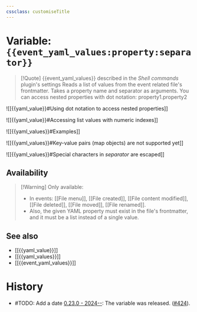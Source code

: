```yaml
---
cssclass: customiseTitle
---
```

# Variable: `{{event_yaml_values:property:separator}}`
> [!Quote] {{event_yaml_values}} described in the *Shell commands* plugin's settings
> Reads a list of values from the event related file's frontmatter. Takes a property name and separator as arguments. You can access nested properties with dot notation: property1.property2

![[{{yaml_value}}#Using dot notation to access nested properties]]

![[{{yaml_value}}#Accessing list values with numeric indexes]]

![[{{yaml_values}}#Examples]]

![[{{yaml_values}}#Key-value pairs (map objects) are not supported yet]]

![[{{yaml_values}}#Special characters in _separator_ are escaped]]
## Availability
> [!Warning] Only available:
> - In events: [[File menu]], [[File created]], [[File content modified]], [[File deleted]], [[File moved]], [[File renamed]].
> - Also, the given YAML property must exist in the file's frontmatter, and it must be a list instead of a single value.

## See also
- [[{{yaml_value}}]]
- [[{{yaml_values}}]]
- [[{{event_yaml_values}}]]

# History
- #TODO: Add a date [0.23.0 - 2024--](https://github.com/Taitava/obsidian-shellcommands/blob/main/CHANGELOG.md#00---2024--): The variable was released. ([#424](https://github.com/Taitava/obsidian-shellcommands/issues/424)).